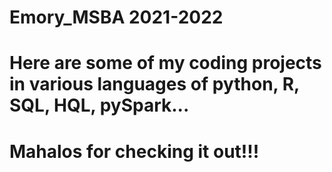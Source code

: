 # Emory_MSBA 2021-2022
# Here are some of my coding projects in various languages of python, R, SQL, HQL, pySpark...
# Mahalos for checking it out!!!
